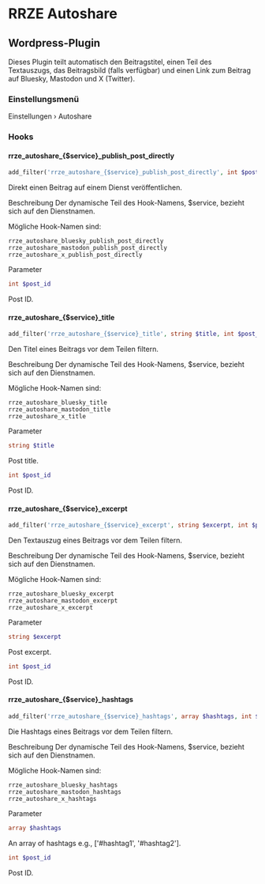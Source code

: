 # RRZE Autoshare

## Wordpress-Plugin

Dieses Plugin teilt automatisch den Beitragstitel, einen Teil des Textauszugs, das Beitragsbild (falls verfügbar) und einen Link zum Beitrag auf Bluesky, Mastodon und X (Twitter).

### Einstellungsmenü

Einstellungen › Autoshare

### Hooks

#### rrze_autoshare_{$service}_publish_post_directly

```php
add_filter('rrze_autoshare_{$service}_publish_post_directly', int $post_id)
```

Direkt einen Beitrag auf einem Dienst veröffentlichen.

Beschreibung
Der dynamische Teil des Hook-Namens, $service, bezieht sich auf den Dienstnamen.

Mögliche Hook-Namen sind:

```text
rrze_autoshare_bluesky_publish_post_directly
rrze_autoshare_mastodon_publish_post_directly
rrze_autoshare_x_publish_post_directly
```

Parameter

```php
int $post_id
```

Post ID.

#### rrze_autoshare_{$service}_title

```php
add_filter('rrze_autoshare_{$service}_title', string $title, int $post_id)
```

Den Titel eines Beitrags vor dem Teilen filtern.

Beschreibung
Der dynamische Teil des Hook-Namens, $service, bezieht sich auf den Dienstnamen.

Mögliche Hook-Namen sind:

```text
rrze_autoshare_bluesky_title
rrze_autoshare_mastodon_title
rrze_autoshare_x_title
```

Parameter

```php
string $title
```

Post title.

```php
int $post_id
```

Post ID.

#### rrze_autoshare_{$service}_excerpt

```php
add_filter('rrze_autoshare_{$service}_excerpt', string $excerpt, int $post_id)
```

Den Textauszug eines Beitrags vor dem Teilen filtern.

Beschreibung
Der dynamische Teil des Hook-Namens, $service, bezieht sich auf den Dienstnamen.

Mögliche Hook-Namen sind:

```text
rrze_autoshare_bluesky_excerpt
rrze_autoshare_mastodon_excerpt
rrze_autoshare_x_excerpt
```

Parameter

```php
string $excerpt
```

Post excerpt.

```php
int $post_id
```

Post ID.

#### rrze_autoshare_{$service}_hashtags

```php
add_filter('rrze_autoshare_{$service}_hashtags', array $hashtags, int $post_id)
```

Die Hashtags eines Beitrags vor dem Teilen filtern.

Beschreibung
Der dynamische Teil des Hook-Namens, $service, bezieht sich auf den Dienstnamen.

Mögliche Hook-Namen sind:

```text
rrze_autoshare_bluesky_hashtags
rrze_autoshare_mastodon_hashtags
rrze_autoshare_x_hashtags
```

Parameter

```php
array $hashtags
```

An array of hashtags e.g., ['#hashtag1', '#hashtag2'].

```php
int $post_id
```

Post ID.
